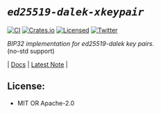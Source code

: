 # ***`ed25519-dalek-xkeypair`***

[![CI][ci-badge]][ci-url]
[![Crates.io][crates-badge]][crates-url]
[![Licensed][license-badge]][license-url]
[![Twitter][twitter-badge]][twitter-url]

[ci-badge]: https://github.com/just-do-halee/ed25519-dalek-xkeypair/actions/workflows/ci.yml/badge.svg
[crates-badge]: https://img.shields.io/crates/v/ed25519-dalek-xkeypair.svg?labelColor=383636
[license-badge]: https://img.shields.io/crates/l/ed25519-dalek-xkeypair?labelColor=383636
[twitter-badge]: https://img.shields.io/twitter/follow/do_halee?style=flat&logo=twitter&color=4a4646&labelColor=333131&label=just-do-halee

[ci-url]: https://github.com/just-do-halee/ed25519-dalek-xkeypair/actions
[twitter-url]: https://twitter.com/do_halee
[crates-url]: https://crates.io/crates/ed25519-dalek-xkeypair
[license-url]: https://github.com/just-do-halee/ed25519-dalek-xkeypair


*BIP32 implementation for ed25519-dalek key pairs.*
<br>(no-std support)

| [Docs](https://docs.rs/ed25519-dalek-xkeypair) | [Latest Note](https://github.com/just-do-halee/ed25519-dalek-xkeypair/blob/main/CHANGELOG.md) |

## License:
* MIT OR Apache-2.0
